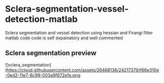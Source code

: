 # Sclera-segmentation-vessel-detection-matlab
Sclera segmentation and vessel detection using hessian and Firangi filter matlab code
code is self expainatory and well commented

## Sclera segmentation preview

![sclera_segmentation](https://cloud.githubusercontent.com/assets/26468136/24217379/f66e310e-0ed2-11e7-8c99-003a9f672e1e.png

